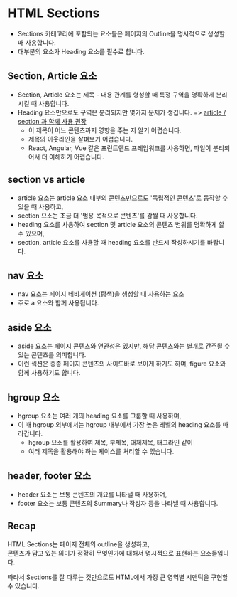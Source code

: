 # HTML Sections
- Sections 카테고리에 포함되는 요소들은 페이지의 Outline을 명시적으로 생성할 때 사용합니다.
- 대부분의 요소가 Heading 요소를 필수로 합니다.

## Section, Article 요소
- Section, Article 요소는 제목 - 내용 관계를 형성할 때 특정 구역을 명확하게 분리시킬 때 사용합니다.
- Heading 요소만으로도 구역은 분리되지만 몇가지 문제가 생깁니다. => <u>article / section 과 함께 사용 권장</u>
  - 이 제목이 어느 콘텐츠까지 영향을 주는 지 알기 어렵습니다.
  - 제목의 아웃라인을 살펴보기 어렵습니다.
  - React, Angular, Vue 같은 프런트엔드 프레임워크를 사용하면, 파일이 분리되어서 더 이해하기 어렵습니다.

## section vs article
- article 요소는 article 요소 내부의 콘텐츠만으로도 '독립적인 콘텐츠'로 동작할 수 있을 때 사용하고,
- section 요소는 조금 더 '범용 목적으로 콘텐츠'를 감쌀 때 사용합니다.
- heading 요소를 사용하여 section 및 article 요소의 콘텐츠 범위를 명확하게 할 수 있으며,
- section, article 요소를 사용할 때 heading 요소를 반드시 작성하시기를 바랍니다.

## nav 요소
- nav 요소는 페이지 네비게이션 (탐색)을 생성할 때 사용하는 요소
- 주로 a 요소와 함께 사용됩니다.

## aside 요소
- aside 요소는 페이지 콘텐츠와 연관성은 있지만, 해당 콘텐츠와는 별개로 간주될 수 있는 콘텐츠를 의미합니다.
- 이런 섹션은 종종 페이지 콘텐츠의 사이드바로 보이게 하기도 하며, figure 요소와 함께 사용하기도 합니다.

## hgroup 요소
- hgroup 요소는 여러 개의 heading 요소를 그룹할 때 사용하며,
- 이 때 hgroup 외부에서는 hgroup 내부에서 가장 높은 레벨의 heading 요소를 따라갑니다.
  - hgroup 요소를 활용하여 제목, 부제목, 대체제목, 태그라인 같이
  - 여러 제목을 활용해야 하는 케이스를 처리할 수 있습니다.

## header, footer 요소
- header 요소는 보통 콘텐츠의 개요를 나타낼 때 사용하며,
- footer 요소는 보통 콘텐츠의 Summary나 작성자 등을 나타낼 때 사용합니다.

## Recap
HTML Sections는 페이지 전체의 outline을 생성하고,  
콘텐츠가 담고 있는 의미가 정확히 무엇인가에 대해서 명시적으로 표현하는 요소들입니다.

따라서 Sections를 잘 다루는 것만으로도 HTML에서 가장 큰 영역별 시맨틱을 구현할 수 있습니다.